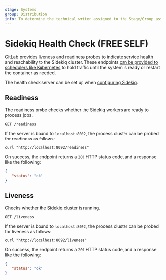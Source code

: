 ```yaml
---
stage: Systems
group: Distribution
info: To determine the technical writer assigned to the Stage/Group associated with this page, see https://about.gitlab.com/handbook/product/ux/technical-writing/#assignments
---
```


# Sidekiq Health Check **(FREE SELF)**

GitLab provides liveness and readiness probes to indicate service health and
reachability to the Sidekiq cluster. These endpoints
[can be provided to schedulers like Kubernetes](https://kubernetes.io/docs/tasks/configure-pod-container/configure-liveness-readiness-startup-probes/)
to hold traffic until the system is ready or restart the container as needed.

The health check server can be set up when [configuring Sidekiq](index.md).

## Readiness

The readiness probe checks whether the Sidekiq workers are ready to process jobs.

```plaintext
GET /readiness
```

If the server is bound to `localhost:8092`, the process cluster can be probed for readiness as follows:

```shell
curl "http://localhost:8092/readiness"
```

On success, the endpoint returns a `200` HTTP status code, and a response like the following:

```json
{
   "status": "ok"
}
```

## Liveness

Checks whether the Sidekiq cluster is running.

```plaintext
GET /liveness
```

If the server is bound to `localhost:8092`, the process cluster can be probed for liveness as follows:

```shell
curl "http://localhost:8092/liveness"
```

On success, the endpoint returns a `200` HTTP status code, and a response like the following:

```json
{
   "status": "ok"
}
```
